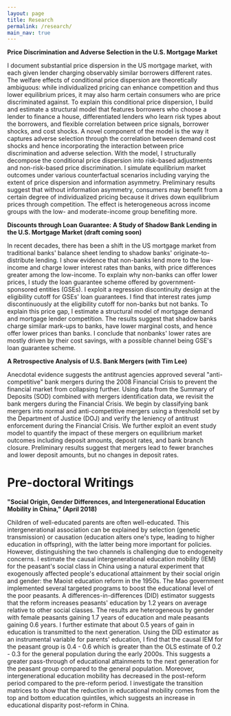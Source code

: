 ```yaml
---
layout: page
title: Research
permalink: /research/
main_nav: true
---
```


<p> <b>Price Discrimination and Adverse Selection in the U.S. Mortgage Market</b></p>
 <p>I document substantial price dispersion in the US mortgage market, with each given lender charging observably similar borrowers different rates. The welfare effects of conditional price dispersion are theoretically ambiguous: while individualized pricing can enhance competition and thus lower equilibrium prices, it may also harm certain consumers who are price discriminated against. To explain this conditional price dispersion, I build and estimate a structural model that features borrowers who choose a lender to finance a house, differentiated lenders who learn risk types about the borrowers, and flexible correlation between price signals, borrower shocks, and cost shocks. A novel component of the model is the way it captures adverse selection through the correlation between demand cost shocks and hence incorporating the interaction between price discrimination and adverse selection. With the model, I structurally decompose the conditional price dispersion into risk-based adjustments and non-risk-based price discrimination. I simulate equilibrium market outcomes under various counterfactual scenarios including varying the extent of price dispersion and information asymmetry. Preliminary results suggest that without information asymmetry, consumers may benefit from a certain degree of individualized pricing because it drives down equilibrium prices through competition. The effect is heterogeneous across income groups with the low- and moderate-income group benefiting more. </p>

<p><b> Discounts through Loan Guarantee: A Study of Shadow Bank Lending in the U.S. Mortgage Market (draft coming soon)</b></p> 
<p>In recent decades, there has been a shift in the US mortgage market from traditional banks' balance sheet lending to shadow banks' originate-to-distribute lending. I show evidence that non-banks lend more to the low-income and charge lower interest rates than banks, with price differences greater among the low-income. To explain why non-banks can offer lower prices, I study the loan guarantee scheme offered by government-sponsored entities (GSEs). I exploit a regression discontinuity design at the eligibility cutoff for GSEs' loan guarantees. I find that interest rates jump discontinuously at the eligibility cutoff for non-banks but not banks. To explain this price gap, I estimate a structural model of mortgage demand and mortgage lender competition. The results suggest that shadow banks charge similar mark-ups to banks, have lower marginal costs, and hence offer lower prices than banks. I conclude that nonbanks' lower rates are mostly driven by their cost savings, with a possible channel being GSE's loan guarantee scheme. </p>


<p><b>A Retrospective Analysis of U.S. Bank Mergers (with Tim Lee)</b></p>
 <p> Anecdotal evidence suggests the antitrust agencies approved several "anti-competitive" bank mergers during the 2008 Financial Crisis to prevent the financial market from collapsing further. Using data from the Summary of Deposits (SOD) combined with mergers identification data, we revisit the bank mergers during the Financial Crisis. We begin by classifying bank mergers into normal and anti-competitive mergers using a threshold set by the Department of Justice (DOJ) and verify the leniency of antitrust enforcement during the Financial Crisis. We further exploit an event study model to quantify the impact of these mergers on equilibrium market outcomes including deposit amounts, deposit rates, and bank branch closure. Preliminary results suggest that mergers lead to fewer branches and lower deposit amounts, but no changes in deposit rates.  </p>


 <h1>Pre-doctoral Writings</h1>

 <p><b>"Social Origin, Gender Differences, and Intergenerational Education Mobility in China," (April 2018) </b></p>
  <p> Children of well-educated parents are often well-educated. This intergenerational association can be explained by selection (genetic transmission) or causation (education alters one's type, leading to higher education in offspring), with the latter being more important for policies. However, distinguishing the two channels is challenging due to endogeneity concerns. I estimate the causal intergenerational education mobility (IEM) for the peasant's social class in China using a natural experiment that exogenously affected people's educational attainment by their social origin and gender: the Maoist education reform in the 1950s. The Mao government implemented several targeted programs to boost the educational level of the poor peasants. A differences-in-differences (DID) estimator suggests that the reform increases peasants' education by 1.2 years on average relative to other social classes. The results are heterogeneous by gender with female peasants gaining 1.7 years of education and male peasants gaining 0.6 years. I further estimate that about 0.5 years of gain in education is transmitted to the next generation. Using the DID estimator as an instrumental variable for parents' education,  I find that the causal IEM for the peasant group is 0.4 - 0.6 which is greater than the OLS estimate of 0.2 - 0.3 for the general population during the early 2000s. This suggests a greater pass-through of educational attainments to the next generation for the peasant group compared to the general population. Moreover, intergenerational education mobility has decreased in the post-reform period compared to the pre-reform period. I investigate the transition matrices to show that the reduction in educational mobility comes from the top and bottom education quintiles, which suggests an increase in educational disparity post-reform in China. </p>



